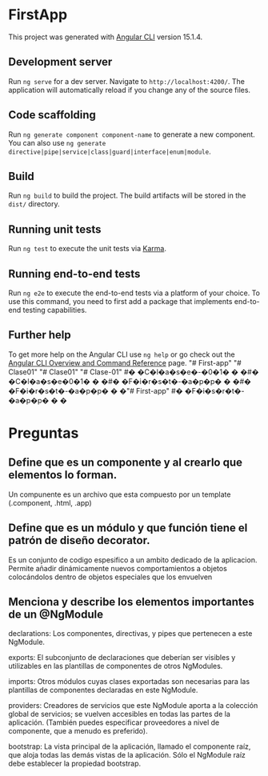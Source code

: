# FirstApp

This project was generated with [Angular CLI](https://github.com/angular/angular-cli) version 15.1.4.

## Development server

Run `ng serve` for a dev server. Navigate to `http://localhost:4200/`. The application will automatically reload if you change any of the source files.

## Code scaffolding

Run `ng generate component component-name` to generate a new component. You can also use `ng generate directive|pipe|service|class|guard|interface|enum|module`.

## Build

Run `ng build` to build the project. The build artifacts will be stored in the `dist/` directory.

## Running unit tests

Run `ng test` to execute the unit tests via [Karma](https://karma-runner.github.io).

## Running end-to-end tests

Run `ng e2e` to execute the end-to-end tests via a platform of your choice. To use this command, you need to first add a package that implements end-to-end testing capabilities.

## Further help

To get more help on the Angular CLI use `ng help` or go check out the [Angular CLI Overview and Command Reference](https://angular.io/cli) page.
"# First-app" 
"# Clase01" 
"# Clase01" 
"# Clase-01" 
#� �C�l�a�s�e�-�0�1�
�
�#� �C�l�a�s�e�0�1�
�
�#� �F�i�r�s�t�-�a�p�p�
�
�#� �F�i�r�s�t�-�a�p�p�
�
�"# First-app" 
#� �F�i�s�r�t�-�a�p�p�
�
�

# Preguntas

## Define que es un componente y al crearlo que elementos lo forman.
Un compunente es un archivo que esta compuesto por un template (.component, .html, .app)

## Define que es un módulo y que función tiene el patrón de diseño decorator.
Es un conjunto de codigo espesifico a un ambito dedicado de la aplicacion. Permite añadir dinámicamente nuevos comportamientos a objetos colocándolos dentro de objetos especiales que los envuelven

## Menciona y describe los elementos importantes de un @NgModule
declarations: Los componentes, directivas, y pipes que pertenecen a este NgModule.

exports: El subconjunto de declaraciones que deberían ser visibles y utilizables en las plantillas de componentes de otros NgModules.

imports: Otros módulos cuyas clases exportadas son necesarias para las plantillas de componentes declaradas en este NgModule.

providers: Creadores de servicios que este NgModule aporta a la colección global de servicios; se vuelven accesibles en todas las partes de la aplicación. (También puedes especificar proveedores a nivel de componente, que a menudo es preferido).

bootstrap: La vista principal de la aplicación, llamado el componente raíz, que aloja todas las demás vistas de la aplicación. Sólo el NgModule raíz debe establecer la propiedad bootstrap.
